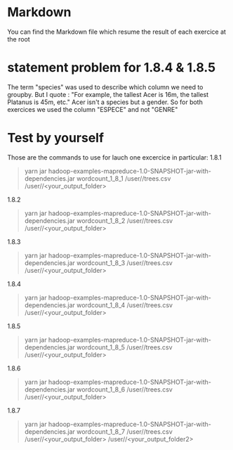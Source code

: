 # Markdown
You can find the Markdown file which resume the result of each exercice at the root

# statement problem for 1.8.4 & 1.8.5
The term "species" was used to describe which column we need to groupby. But I quote : "For example, the tallest Acer is 16m, the tallest Platanus is 45m, etc." Acer isn't a species but a gender. So for both exercices we used the column "ESPECE" and not "GENRE"

# Test by yourself
Those are the commands to use for lauch one excercice in particular:
1.8.1

>yarn jar hadoop-examples-mapreduce-1.0-SNAPSHOT-jar-with-dependencies.jar wordcount_1_8_1 /user/<username>/trees.csv /user/<username>/<your_output_folder>
  
1.8.2

>yarn jar hadoop-examples-mapreduce-1.0-SNAPSHOT-jar-with-dependencies.jar wordcount_1_8_2 /user/<username>/trees.csv /user/<username>/<your_output_folder>

1.8.3

>yarn jar hadoop-examples-mapreduce-1.0-SNAPSHOT-jar-with-dependencies.jar wordcount_1_8_3 /user/<username>/trees.csv /user/<username>/<your_output_folder>

1.8.4

>yarn jar hadoop-examples-mapreduce-1.0-SNAPSHOT-jar-with-dependencies.jar wordcount_1_8_4 /user/<username>/trees.csv /user/<username>/<your_output_folder>

1.8.5

>yarn jar hadoop-examples-mapreduce-1.0-SNAPSHOT-jar-with-dependencies.jar wordcount_1_8_5 /user/<username>/trees.csv /user/<username>/<your_output_folder>

1.8.6

>yarn jar hadoop-examples-mapreduce-1.0-SNAPSHOT-jar-with-dependencies.jar wordcount_1_8_6 /user/<username>/trees.csv /user/<username>/<your_output_folder>

1.8.7

>yarn jar hadoop-examples-mapreduce-1.0-SNAPSHOT-jar-with-dependencies.jar wordcount_1_8_7 /user/<username>/trees.csv /user/<username>/<your_output_folder> /user/<username>/<your_output_folder2>
